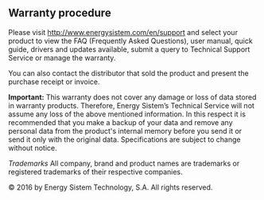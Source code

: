 ## Warranty procedure

Please visit http://www.energysistem.com/en/support and select your product to view the FAQ (Frequently Asked Questions), user manual, quick guide, drivers and updates available, submit a query to Technical Support Service or manage the warranty.

You can also contact the distributor that sold the product and present the purchase receipt or invoice.

**Important:** This warranty does not cover any damage or loss of data stored in warranty products. Therefore, Energy Sistem’s Technical Service will not assume any loss of the above mentioned information. In this respect it is recommended that you make a backup of your data and remove any personal data from the product's internal memory before you send it or send it only with the original data. Specifications are subject to change without notice.

*Trademarks* All company, brand and product names are trademarks or registered trademarks of their respective companies.

© 2016 by Energy Sistem Technology, S.A. All rights reserved.

